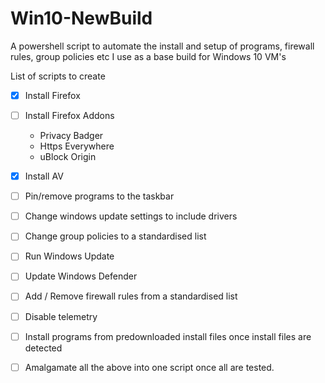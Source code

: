 # Win10-NewBuild
A powershell script to automate the install and setup of programs, firewall rules, group policies etc I use as a base build for Windows 10 VM's

List of scripts to create

* [X] Install Firefox
* [ ] Install Firefox Addons
  * Privacy Badger
  * Https Everywhere
  * uBlock Origin
 * [X] Install AV 
 * [ ] Pin/remove programs to the taskbar
 * [ ] Change windows update settings to include drivers
 * [ ] Change group policies to a standardised list
 * [ ] Run Windows Update
 * [ ] Update Windows Defender
 * [ ] Add / Remove firewall rules from a standardised list
 * [ ] Disable telemetry
 * [ ] Install programs from predownloaded install files once install files are detected
 
 * [ ] Amalgamate all the above into one script once all are tested.
